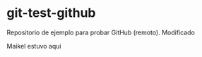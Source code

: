 # git-test-github
Repositorio de ejemplo para probar GitHub (remoto).
Modificado

Maikel estuvo aqui